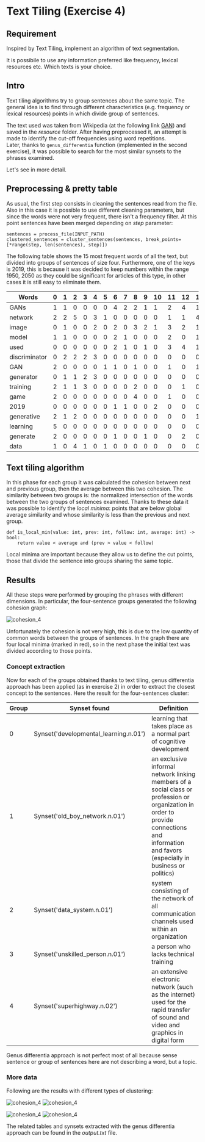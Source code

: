 # Text Tiling (Exercise 4)

## Requirement
Inspired by Text Tiling, implement an algorithm of text segmentation.

It is possibile to use any information preferred like frequency, lexical resources etc.
Which texts is your choice.
    
## Intro
Text tiling algorithms try to group sentences about the same topic. 
The general idea is to find through different characteristics (e.g. frequency or lexical resources) 
points in which divide group of sentences.

The text used was taken from Wikipedia (at the following link [GAN]) and saved in the *resource* folder. 
After having preprocessed it, an attempt is made to identify the cut-off frequencies using word repetitions.  
Later, thanks to `genus_differentia` function (implemented in the second exercise), 
it was possible to search for the most similar synsets to the phrases examined.

Let's see in more detail.

## Preprocessing & pretty table
As usual, the first step consists in cleaning the sentences read from the file. 
Also in this case it is possible to use different cleaning parameters, 
but since the words were not very frequent, there isn't a frequency filter.
At this point sentences have been merged depending on *step* parameter:

```
sentences = process_file(INPUT_PATH)
clustered_sentences = cluster_sentences(sentences, break_points=[*range(step, len(sentences), step)])
```

The following table shows the 15 most frequent words of all the text, but divided into groups of sentences of size four.
Furthermore, one of the keys is 2019, this is because it was decided to keep numbers within the range 1950, 2050 as 
they could be significant for articles of this type, in other cases it is still easy to eliminate them.

| Words | 0 | 1 | 2 | 3 | 4 | 5 | 6 | 7 | 8 | 9 | 10 | 11 | 12 | 13 | 14 | 15 | 16 | 17 | 18 | 19 | 20 |
| --- | --- | --- | --- | --- | --- | --- | --- | --- | --- | --- | --- | --- | --- | --- | --- | --- | --- | --- | --- | --- | --- |
|      GANs     | 1 | 1 | 0 | 0 | 0 | 0 | 4 | 2 | 2 | 1 | 1  | 2  | 4  | 1  | 3  | 1  | 0  | 0  | 0  | 1  | 0  |
|    network    | 2 | 2 | 5 | 0 | 3 | 1 | 0 | 0 | 0 | 0 | 0  | 1  | 1  | 4  | 0  | 1  | 2  | 1  | 0  | 0  | 0  |
|     image     | 0 | 1 | 0 | 0 | 2 | 0 | 2 | 0 | 3 | 2 | 1  | 3  | 2  | 1  | 0  | 0  | 2  | 0  | 0  | 0  | 0  |
|     model     | 1 | 1 | 0 | 0 | 0 | 0 | 2 | 1 | 0 | 0 | 0  | 2  | 0  | 1  | 0  | 2  | 1  | 0  | 0  | 7  | 0  |
|      used     | 0 | 0 | 0 | 0 | 0 | 0 | 2 | 1 | 0 | 1 | 0  | 3  | 4  | 1  | 1  | 1  | 2  | 1  | 0  | 0  | 0  |
| discriminator | 0 | 2 | 2 | 2 | 3 | 0 | 0 | 0 | 0 | 0 | 0  | 0  | 0  | 0  | 0  | 0  | 0  | 0  | 0  | 6  | 0  |
|      GAN      | 2 | 0 | 0 | 0 | 0 | 1 | 1 | 0 | 1 | 0 | 0  | 1  | 0  | 1  | 0  | 1  | 1  | 2  | 0  | 2  | 0  |
|   generator   | 0 | 1 | 1 | 2 | 3 | 0 | 0 | 0 | 0 | 0 | 0  | 0  | 0  | 0  | 0  | 1  | 0  | 0  | 0  | 5  | 0  |
|    training   | 2 | 1 | 1 | 3 | 0 | 0 | 0 | 0 | 2 | 0 | 0  | 0  | 1  | 0  | 0  | 0  | 0  | 0  | 0  | 1  | 0  |
|      game     | 2 | 0 | 0 | 0 | 0 | 0 | 0 | 0 | 4 | 0 | 0  | 1  | 0  | 0  | 0  | 0  | 1  | 0  | 1  | 0  | 0  |
|      2019     | 0 | 0 | 0 | 0 | 0 | 0 | 1 | 1 | 0 | 0 | 2  | 0  | 0  | 0  | 1  | 0  | 0  | 1  | 3  | 0  | 0  |
|   generative  | 2 | 1 | 2 | 0 | 0 | 0 | 0 | 0 | 0 | 0 | 0  | 0  | 0  | 1  | 0  | 1  | 1  | 0  | 0  | 0  | 0  |
|    learning   | 5 | 0 | 0 | 0 | 0 | 0 | 0 | 0 | 0 | 0 | 0  | 0  | 0  | 0  | 0  | 0  | 2  | 0  | 0  | 0  | 1  |
|    generate   | 2 | 0 | 0 | 0 | 0 | 0 | 1 | 0 | 0 | 1 | 0  | 0  | 2  | 0  | 1  | 0  | 0  | 1  | 0  | 0  | 0  |
|      data     | 1 | 0 | 4 | 1 | 0 | 1 | 0 | 0 | 0 | 0 | 0  | 0  | 0  | 0  | 0  | 0  | 0  | 0  | 0  | 0  | 0  |


## Text tiling algorithm
In this phase for each group it was calculated the cohesion between next and previous group, then the average between this two cohesion.
The similarity between two groups is: the normalized intersection of the words between the two groups of sentences examined.
Thanks to these data it was possible to identify the *local minima*:
points that are below global average similarity and whose similarity is less than the previous and next group.

```
def is_local_min(value: int, prev: int, follow: int, average: int) -> bool:
    return value < average and (prev > value < follow)
```

Local minima are important because they allow us to define the cut points, 
those that divide the sentence into groups sharing the same topic.

## Results
All these steps were performed by grouping the phrases with different dimensions.
In particular, the four-sentence groups generated the following cohesion graph:

![cohesion_4](../../assets/cohesion_4.png)

Unfortunately the cohesion is not very high, this is due to the low quantity of common words between the groups of sentences.
In the graph there are four local minima (marked in red), so in the next phase the initial text was divided according to those points.

### Concept extraction
Now for each of the groups obtained thanks to text tiling, genus differentia approach has been applied (as in exercise 2) 
in order to extract the closest concept to the sentences.
Here the result for the four-sentences cluster:

Group | Synset found | Definition | Score |
| ---------| -------- | -------- | -------- |
| 0 | Synset('developmental_learning.n.01') | learning that takes place as a normal part of cognitive development  | 5 |
| 1 | Synset('old_boy_network.n.01') | an exclusive informal network linking members of a social class or profession or organization in order to provide connections and information and favors (especially in business or politics)  | 2 |
| 2 | Synset('data_system.n.01') | system consisting of the network of all communication channels used within an organization | 4 |
| 3 | Synset('unskilled_person.n.01') | a person who lacks technical training | 3 |
| 4 | Synset('superhighway.n.02') | an extensive electronic network (such as the internet) used for the rapid transfer of sound and video and graphics in digital form | 38 |

Genus differentia approach is not perfect most of all because sense sentence or group of sentences here 
are not describing a word, but a topic.

### More data
Following are the results with different types of clustering:

![cohesion_4](../../assets/cohesion_6.png) ![cohesion_4](../../assets/cohesion_5.png)

![cohesion_4](../../assets/cohesion_3.png) ![cohesion_4](../../assets/cohesion_2.png)

The related tables and synsets extracted with the genus differentia approach can be found in the *output.txt* file.


[GAN]: <https://en.wikipedia.org/wiki/Generative_adversarial_network>